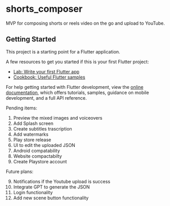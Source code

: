 # shorts_composer

MVP for composing shorts or reels video on the go and upload to YouTube.

## Getting Started

This project is a starting point for a Flutter application.

A few resources to get you started if this is your first Flutter project:

- [Lab: Write your first Flutter app](https://docs.flutter.dev/get-started/codelab)
- [Cookbook: Useful Flutter samples](https://docs.flutter.dev/cookbook)

For help getting started with Flutter development, view the
[online documentation](https://docs.flutter.dev/), which offers tutorials,
samples, guidance on mobile development, and a full API reference.


Pending items:

1. Preview the mixed images and voiceovers
8. Add Splash screen
2. Create subtitles trascription
3. Add watermarks
6. Play store release
11. UI to edit the uploaded JSON
4. Android compatability
5. Website compactabilty
7. Create Playstore account


Future plans:

9. Notifications if the Youtube upload is success
10. Integrate GPT to generate the JSON
12. Login functionality
13. Add new scene button functionality



